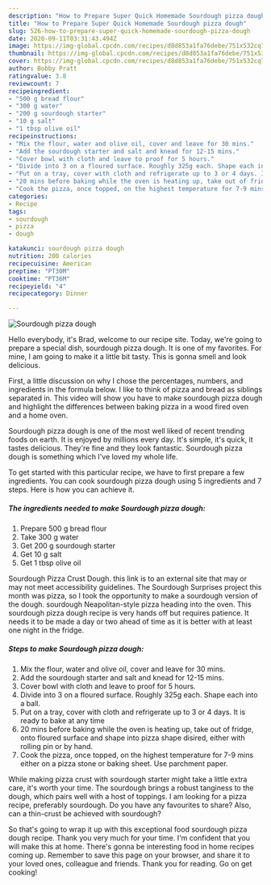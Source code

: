 ```yaml
---
description: "How to Prepare Super Quick Homemade Sourdough pizza dough"
title: "How to Prepare Super Quick Homemade Sourdough pizza dough"
slug: 526-how-to-prepare-super-quick-homemade-sourdough-pizza-dough
date: 2020-09-11T03:31:43.494Z
image: https://img-global.cpcdn.com/recipes/d8d853a1fa76debe/751x532cq70/sourdough-pizza-dough-recipe-main-photo.jpg
thumbnail: https://img-global.cpcdn.com/recipes/d8d853a1fa76debe/751x532cq70/sourdough-pizza-dough-recipe-main-photo.jpg
cover: https://img-global.cpcdn.com/recipes/d8d853a1fa76debe/751x532cq70/sourdough-pizza-dough-recipe-main-photo.jpg
author: Bobby Pratt
ratingvalue: 3.8
reviewcount: 7
recipeingredient:
- "500 g bread flour"
- "300 g water"
- "200 g sourdough starter"
- "10 g salt"
- "1 tbsp olive oil"
recipeinstructions:
- "Mix the flour, water and olive oil, cover and leave for 30 mins."
- "Add the sourdough starter and salt and knead for 12-15 mins."
- "Cover bowl with cloth and leave to proof for 5 hours."
- "Divide into 3 on a floured surface. Roughly 325g each. Shape each into a ball."
- "Put on a tray, cover with cloth and refrigerate up to 3 or 4 days. It is ready to bake at any time"
- "20 mins before baking while the oven is heating up, take out of fridge, onto floured surface and shape into pizza shape disired, either with rolling pin or by hand."
- "Cook the pizza, once topped, on the highest temperature for 7-9 mins either on a pizza stone or baking sheet. Use parchment paper."
categories:
- Recipe
tags:
- sourdough
- pizza
- dough

katakunci: sourdough pizza dough 
nutrition: 200 calories
recipecuisine: American
preptime: "PT30M"
cooktime: "PT36M"
recipeyield: "4"
recipecategory: Dinner

---
```



![Sourdough pizza dough](https://img-global.cpcdn.com/recipes/d8d853a1fa76debe/751x532cq70/sourdough-pizza-dough-recipe-main-photo.jpg)

Hello everybody, it's Brad, welcome to our recipe site. Today, we're going to prepare a special dish, sourdough pizza dough. It is one of my favorites. For mine, I am going to make it a little bit tasty. This is gonna smell and look delicious.

First, a little discussion on why I chose the percentages, numbers, and ingredients in the formula below. I like to think of pizza and bread as siblings separated in. This video will show you have to make sourdough pizza dough and highlight the differences between baking pizza in a wood fired oven and a home oven.

Sourdough pizza dough is one of the most well liked of recent trending foods on earth. It is enjoyed by millions every day. It's simple, it's quick, it tastes delicious. They're fine and they look fantastic. Sourdough pizza dough is something which I've loved my whole life.


To get started with this particular recipe, we have to first prepare a few ingredients. You can cook sourdough pizza dough using 5 ingredients and 7 steps. Here is how you can achieve it.

<!--inarticleads1-->

##### The ingredients needed to make Sourdough pizza dough:

1. Prepare 500 g bread flour
1. Take 300 g water
1. Get 200 g sourdough starter
1. Get 10 g salt
1. Get 1 tbsp olive oil


Sourdough Pizza Crust Dough. this link is to an external site that may or may not meet accessibility guidelines. The Sourdough Surprises project this month was pizza, so I took the opportunity to make a sourdough version of the dough. sourdough Neapolitan-style pizza heading into the oven. This sourdough pizza dough recipe is very hands off but requires patience. It needs it to be made a day or two ahead of time as it is better with at least one night in the fridge. 

<!--inarticleads2-->

##### Steps to make Sourdough pizza dough:

1. Mix the flour, water and olive oil, cover and leave for 30 mins.
1. Add the sourdough starter and salt and knead for 12-15 mins.
1. Cover bowl with cloth and leave to proof for 5 hours.
1. Divide into 3 on a floured surface. Roughly 325g each. Shape each into a ball.
1. Put on a tray, cover with cloth and refrigerate up to 3 or 4 days. It is ready to bake at any time
1. 20 mins before baking while the oven is heating up, take out of fridge, onto floured surface and shape into pizza shape disired, either with rolling pin or by hand.
1. Cook the pizza, once topped, on the highest temperature for 7-9 mins either on a pizza stone or baking sheet. Use parchment paper.


While making pizza crust with sourdough starter might take a little extra care, it&#39;s worth your time. The sourdough brings a robust tanginess to the dough, which pairs well with a host of toppings. I am looking for a pizza recipe, preferably sourdough. Do you have any favourites to share? Also, can a thin-crust be achieved with sourdough? 

So that's going to wrap it up with this exceptional food sourdough pizza dough recipe. Thank you very much for your time. I'm confident that you will make this at home. There's gonna be interesting food in home recipes coming up. Remember to save this page on your browser, and share it to your loved ones, colleague and friends. Thank you for reading. Go on get cooking!
